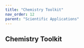 ```yaml
---
title: "Chemistry Toolkit"
nav_order: 12
parent: "Scientific Applications"
---
```


## Chemistry Toolkit
